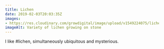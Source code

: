 ```yaml
---
title: Lichen
date: 2019-02-03T20:03:35Z
images: 
- https://res.cloudinary.com/growdigital/image/upload/v1549224075/lichen-CD2F9860.jpg
imageAlt: Variety of lichen growing on stone
---
```


I like #lichen, simultaneously ubiquitous and mysterious. 
